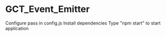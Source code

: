 # GCT_Event_Emitter
Configure pass in config.js
Install dependencies
Type "npm start" to start application
